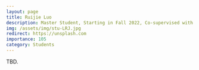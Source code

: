 ```yaml
---
layout: page
title: Ruijie Luo
description: Master Student, Starting in Fall 2022, Co-supervised with Prof. Xin Feng. <br> Research Topic&#58; Deep Clustering.
img: /assets/img/stu-LRJ.jpg
redirect: https://unsplash.com
importance: 105
category: Students
---
```


TBD.
